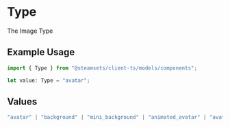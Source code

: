 # Type

The Image Type

## Example Usage

```typescript
import { Type } from "@steamsets/client-ts/models/components";

let value: Type = "avatar";
```

## Values

```typescript
"avatar" | "background" | "mini_background" | "animated_avatar" | "avatar_frame"
```